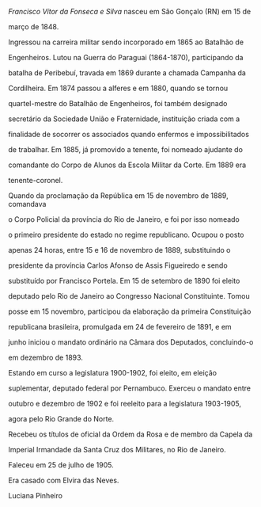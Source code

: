 

*Francisco Vítor da Fonseca e Silva* nasceu em São Gonçalo (RN) em 15 de

março de 1848.



Ingressou na carreira militar sendo incorporado em 1865 ao Batalhão de

Engenheiros. Lutou na Guerra do Paraguai (1864-1870), participando da

batalha de Peribebuí, travada em 1869 durante a chamada Campanha da

Cordilheira. Em 1874 passou a alferes e em 1880, quando se tornou

quartel-mestre do Batalhão de Engenheiros, foi também designado

secretário da Sociedade União e Fraternidade, instituição criada com a

finalidade de socorrer os associados quando enfermos e impossibilitados

de trabalhar. Em 1885, já promovido a tenente, foi nomeado ajudante do

comandante do Corpo de Alunos da Escola Militar da Corte. Em 1889 era

tenente-coronel.



Quando da proclamação da República em 15 de novembro de 1889, comandava

o Corpo Policial da província do Rio de Janeiro, e foi por isso nomeado

o primeiro presidente do estado no regime republicano. Ocupou o posto

apenas 24 horas, entre 15 e 16 de novembro de 1889, substituindo o

presidente da província Carlos Afonso de Assis Figueiredo e sendo

substituído por Francisco Portela. Em 15 de setembro de 1890 foi eleito

deputado pelo Rio de Janeiro ao Congresso Nacional Constituinte. Tomou

posse em 15 novembro, participou da elaboração da primeira Constituição

republicana brasileira, promulgada em 24 de fevereiro de 1891, e em

junho iniciou o mandato ordinário na Câmara dos Deputados, concluindo-o

em dezembro de 1893.



Estando em curso a legislatura 1900-1902, foi eleito, em eleição

suplementar, deputado federal por Pernambuco. Exerceu o mandato entre

outubro e dezembro de 1902 e foi reeleito para a legislatura 1903-1905,

agora pelo Rio Grande do Norte.



Recebeu os títulos de oficial da Ordem da Rosa e de membro da Capela da

Imperial Irmandade da Santa Cruz dos Militares, no Rio de Janeiro.



Faleceu em 25 de julho de 1905.



Era casado com Elvira das Neves.



Luciana Pinheiro



